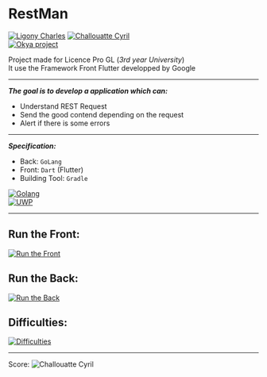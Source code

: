 # RestMan
[![Ligony Charles](https://img.shields.io/badge/Charles-LinkedIn-1E90E7.svg)](https://www.linkedin.com/in/charles-ligony-893177134/)
[![Challouatte Cyril](https://img.shields.io/badge/Cyril-LinkedIn-1E90E7.svg)](https://www.linkedin.com/in/cyril-challouatte-824021160/)  
[![Okya project](https://img.shields.io/badge/%C3%98kya-Official-0c2461.svg)]()

Project made for Licence Pro GL (_3rd year University_)  
It use the Framework Front Flutter developped by Google

***

___The goal is to develop a application which can:___

 - Understand REST Request
 - Send the good contend depending on the request
 - Alert if there is some errors
 
***

___Specification:___

 - Back:  `GoLang`
 - Front: `Dart` (Flutter) 
 - Building Tool: `Gradle`
 
[![Golang](https://img.icons8.com/color/60/000000/golang.png)](https://golang.org/)  
[![UWP](https://img.icons8.com/color/60/000000/windows-logo.png)](https://flutter.io/)

***

## Run the Front:  
[![Run the Front](https://img.shields.io/badge/ReadMe-Front-5BC7F8.svg)]()  

## Run the Back: 
[![Run the Back](https://img.shields.io/badge/ReadMe-Back-75CEDE.svg)](https://github.com/CharlesLgn/RestMan/blob/master/RestManBack/README.md)

## Difficulties: 
[![Difficulties](https://img.shields.io/badge/ReadMe-Difficulties-important.svg)]()

***

Score:   ![Challouatte Cyril](https://img.shields.io/badge/%3f-20-00A100.svg)
